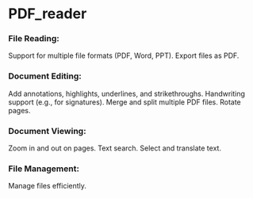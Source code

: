 ﻿# PDF_reader

### File Reading:
Support for multiple file formats (PDF, Word, PPT).
Export files as PDF.
### Document Editing:
Add annotations, highlights, underlines, and strikethroughs.
Handwriting support (e.g., for signatures).
Merge and split multiple PDF files.
Rotate pages.
### Document Viewing:
Zoom in and out on pages.
Text search.
Select and translate text.
### File Management:
Manage files efficiently.
